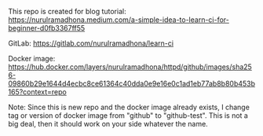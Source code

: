 This repo is created for blog tutorial: 
https://nurulramadhona.medium.com/a-simple-idea-to-learn-ci-for-beginner-d0fb3367ff55

GitLab: 
https://gitlab.com/nurulramadhona/learn-ci

Docker image: 
https://hub.docker.com/layers/nurulramadhona/httpd/github/images/sha256-09860b29e1644d4ecbc8ce61364c40dda0e9e16e0c1ad1eb77ab8b80b453b165?context=repo

Note: 
Since this is new repo and the docker image already exists, I change tag or version of docker image from "github" to "github-test". This is not a big deal, then it should work on your side whatever the name.
